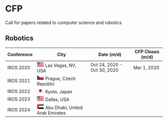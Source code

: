 # CFP
Call for papers related to computer science and robotics

## Robotics

Conference                | City                   | Date (m/d)                              | CFP Closes (m/d)
------------------------- | ---------------------- | -------------                           | -------------
IROS 2020                 | ![US](png/US.png) Las Vegas, NV, USA     | Oct 24, 2020 - Oct 30, 2020             | Mar 1, 2020
IROS 2021                 | ![CZ](png/CZ.png) Prague, Czech Republic | 
IROS 2022                 | ![JP](png/JP.png) Kyoto, Japan           |
IROS 2023                 | ![US](png/US.png) Dallas, USA            |
IROS 2024                 | ![AE](png/AE.png) Abu Dhabi, United Arab Emirates |

